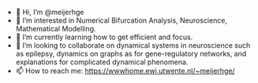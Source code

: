 - 👋 Hi, I’m @meijerhge
- 👀 I’m interested in Numerical Bifurcation Analysis, Neuroscience, Mathematical Modelling.
- 🌱 I’m currently learning how to get efficient and focus.
- 💞️ I’m looking to collaborate on dynamical systems in neuroscience such as epilepsy, dynamics on graphs as for gene-regulatory networks, and explanations for complicated dynamical phenomena.
- 📫 How to reach me: https://wwwhome.ewi.utwente.nl/~meijerhge/ 

<!---
meijerhge/meijerhge is a ✨ special ✨ repository because its `README.md` (this file) appears on your GitHub profile.
You can click the Preview link to take a look at your changes.
--->
